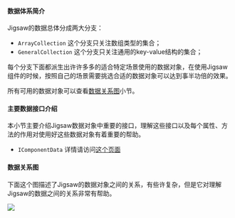 #### 数据体系简介

Jigsaw的数据总体分成两大分支：
- `ArrayCollection` 这个分支只关注数组类型的集合；
- `GeneralCollection` 这个分支只关注通用的key-value结构的集合；

每个分支下面都派生出许许多多的适合特定场景使用的数据对象，在使用Jigsaw组件的时候，按照自己的场景需要挑选合适的数据对象可以达到事半功倍的效果。

所有可用的数据对象可以查看[数据关系图](/data-encapsulation/full#relationship)小节。


#### 主要数据接口介绍

本小节主要介绍Jigsaw数据对象中重要的接口，理解这些接口以及每个属性、方法的作用对使用好这些数据对象有着重要的帮助。

- `IComponentData` 详情请访问<a href="http://10.9.233.35:52580/components/interfaces/api?apiItem=IComponentData">这个页面</a>


<a name="relationship"></a>
#### 数据关系图

下面这个图描述了Jigsaw的数据对象之间的关系，有些许复杂，但是它对理解Jigsaw的数据之间的关系非常有帮助。

![](/jigsaw-source/docs/image/comp-data-map.png)





